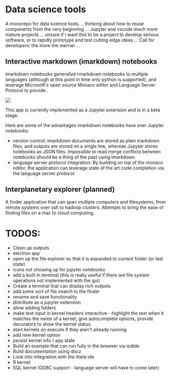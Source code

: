 # Data science tools

A monorepo for data science tools. .. thinking about how to reuse components from the very beginning ... Jupyter and vscode much more mature projects ... unsure if I want this to be a project to develop serious software, or to rapidly prototype and test cutting edge ideas ... Call for developers: the more the merrier ...

## Interactive markdown (imarkdown) notebooks

Imarkdown notebooks generalize rmarkdown notebooks to multiple languages (although at this point in time only python is supported), and leverage Microsoft's open source Monaco editor and Language Server Protocol to provide .

![](./imarkdown_demo.gif)

This app is currently implemented as a Jupyter extension and is in a beta stage. 

Here are some of the advantages imarkdown notebooks have over Jupyter notebooks:

- version control: imarkdown documents are stored as plain markdown files, and outputs are stored on a single line, whereas Jupyter stores notebooks as JSON files. Impossible to read merge conflicts between notebooks should be a thing of the past using imarkdown.
- language server protocol integration: By building on top of the monaco editor, the application can leverage state of the art code completion via the language server protocol.


## Interplanetary explorer (planned)

A finder application that can span multiple computers and filesystems, from remote systems over ssh to hadoop clusters. Attempts to bring the ease of finding files on a mac to cloud computing.

# TODOS:

- Clean up outputs
- electron app
- open up the file explorer so that it is expanded to current folder (or last state)
- icons not showing up for jupyter notebooks
- add a built in terminal (this is really useful if there are file system operations not implemented with the gui)
- Create a terminal that can display rich outputs
- add some sort of file search to the finder
- rename and save functionality
- distribute as a jupyter extension
- allow adding folders
- make text input in kernel headers interactive - highlight the text when it matches the name of a kernel, give autocomplete options, provide decorators to show the kernel status.
- start kernels on execute if they aren't already running
- add new kernel option
- persist kernel info / app state
- Build an example that can run fully in the browser via iodide
- Build documentation using docz
- Look into integration with the theia ide
- R kernel
- SQL kernel (ODBC support - language server will have to come later)